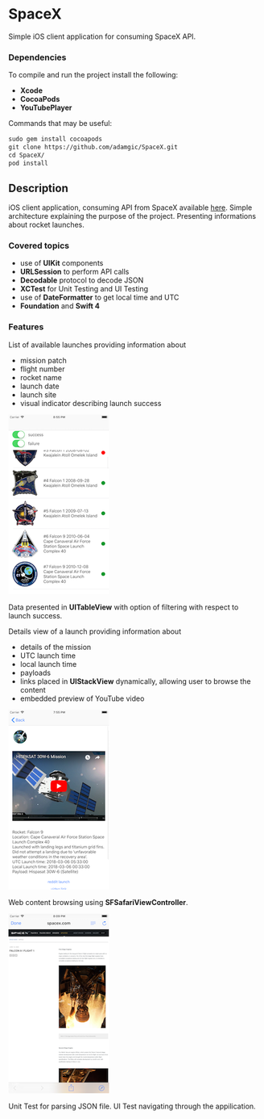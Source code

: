# SpaceX

Simple iOS client application for consuming SpaceX API.

### Dependencies

To compile and run the project install the following:
- **Xcode**
- **CocoaPods**
- **YouTubePlayer**

Commands that may be useful:
```shell
sudo gem install cocoapods
git clone https://github.com/adamgic/SpaceX.git
cd SpaceX/
pod install
```


## Description

iOS client application, consuming API from SpaceX available [here](https://api.spacexdata.com/v2/launches/). Simple architecture explaining the purpose of the project. Presenting informations about rocket launches.

### Covered topics

- use of **UIKit** components
- **URLSession** to perform API calls
- **Decodable** protocol to decode JSON
- **XCTest** for Unit Testing and UI Testing
- use of **DateFormatter** to get local time and UTC
- **Foundation** and **Swift 4**

### Features

List of available launches providing information about

- mission patch
- flight number
- rocket name
- launch date
- launch site
- visual indicator describing launch success

![content](doc/content.png)

Data presented in **UITableView** with option of filtering with respect to launch success.

Details view of a launch providing information about

- details of the mission
- UTC launch time
- local launch time
- payloads
- links placed in **UIStackView** dynamically, allowing user to browse the content
- embedded preview of YouTube video

![details](doc/details.png)

Web content browsing using **SFSafariViewController**.

![web](doc/web.png)

Unit Test for parsing JSON file. UI Test navigating through the appilication.
